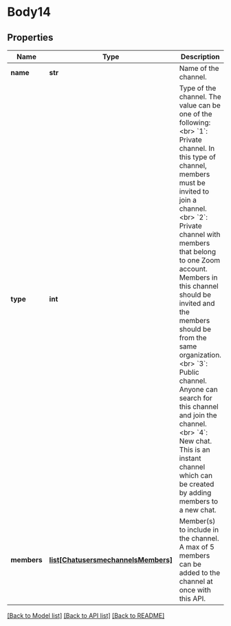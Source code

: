 # Body14

## Properties
Name | Type | Description | Notes
------------ | ------------- | ------------- | -------------
**name** | **str** | Name of the channel. | [optional] 
**type** | **int** | Type of the channel. The value can be one of the following:&lt;br&gt; &#x60;1&#x60;: Private channel. In this type of channel, members must be invited to join a channel.&lt;br&gt; &#x60;2&#x60;: Private channel with members that belong to one Zoom account. Members in this channel should be invited and the members should be from the same organization.&lt;br&gt; &#x60;3&#x60;: Public channel. Anyone can search for this channel and join the channel.&lt;br&gt; &#x60;4&#x60;: New chat. This is an instant channel which can be created by adding members to a new chat.  | [optional] 
**members** | [**list[ChatusersmechannelsMembers]**](ChatusersmechannelsMembers.md) | Member(s) to include in the channel. A max of 5 members can be added to the channel at once with this API. | [optional] 

[[Back to Model list]](../README.md#documentation-for-models) [[Back to API list]](../README.md#documentation-for-api-endpoints) [[Back to README]](../README.md)


